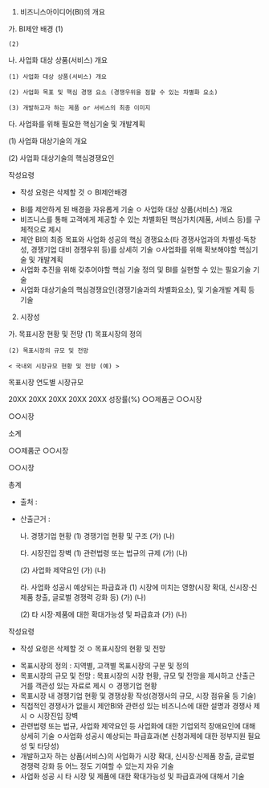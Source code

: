 1. 비즈니스아이디어(BI)의 개요

  가. BI제안 배경 
    (1) 

    (2)


  나. 사업화 대상 상품(서비스) 개요

    (1) 사업화 대상 상품(서비스) 개요

    (2) 사업화 목표 및 핵심 경쟁 요소 (경쟁우위을 점할 수 있는 차별화 요소)

    (3) 개발하고자 하는 제품 or 서비스의 최종 이미지


  다. 사업화를 위해 필요한 핵심기술 및 개발계획

   (1) 사업화 대상기술의 개요

   (2) 사업화 대상기술의 핵심경쟁요인



작성요령
 * 작성 요령은 삭제할 것
ㅇ BI제안배경
 - BI를 제안하게 된 배경을 자유롭게 기술
ㅇ 사업화 대상 상품(서비스) 개요 
 - 비즈니스를 통해 고객에게 제공할 수 있는 차별화된 핵심가치(제품, 서비스 등)를 구체적으로 제시 
 - 제안 BI의 최종 목표와 사업화 성공의 핵심 경쟁요소(타 경쟁사업과의 차별성·독창성, 경쟁기업      대비 경쟁우위 등)를 상세히 기술
ㅇ사업화를 위해 확보해야할 핵심기술 및 개발계획
 - 사업화 추진을 위해 갖추어야할 핵심 기술 정의 및 BI를 실현할 수 있는 필요기술 기술
 - 사업화 대상기술의 핵심경쟁요인(경쟁기술과의 차별화요소), 및 기술개발 계획 등 기술



2. 시장성

  가. 목표시장 현황 및 전망
    (1) 목표시장의 정의 

    (2) 목표시장의 규모 및 전망 

    < 국내외 시장규모 현황 및 전망 (예) >
목표시장
연도별 시장규모

20XX
20XX
20XX
20XX
20XX
성장률(%)
○○제품군
○○시장







○○시장







소계






○○제품군
○○시장







○○시장







총계






* 출처 : 
* 산출근거 :



  나. 경쟁기업 현황
    (1) 경쟁기업 현황 및 구조
       (가)
       (나) 


  다. 시장진입 장벽
    (1) 관련법령 또는 법규의 규제
       (가) 
       (나) 

    (2) 사업화 제약요인
       (가) 
       (나) 


  라. 사업화 성공시 예상되는 파급효과
    (1) 시장에 미치는 영향(시장 확대, 신시장·신제품 창출, 글로벌 경쟁력 강화 등)
       (가) 
       (나) 

    (2) 타 시장·제품에 대한 확대가능성 및 파급효과
       (가) 
       (나) 


작성요령
 * 작성 요령은 삭제할 것
ㅇ 목표시장의 현황 및 전망
 - 목표시장의 정의 : 지역별, 고객별 목표시장의 구분 및 정의
 - 목표시장의 규모 및 전망 : 목표시장의 시장 현황, 규모 및 전망을 제시하고 산출근거를 객관성 있는 자료로 제시
ㅇ 경쟁기업 현황
 - 목표시장 내 경쟁기업 현황 및 경쟁상황 작성(경쟁사의 규모, 시장 점유율 등 기술)
 - 직접적인 경쟁사가 없을시 제안BI와 관련성 있는 비즈니스에 대한 설명과 경쟁사 제시 
ㅇ 시장진입 장벽
 - 관련법령 또는 법규, 사업화 제약요인 등 사업화에 대한 기업외적 장애요인에 대해 상세히 기술
ㅇ사업화 성공시 예상되는 파급효과(본 신청과제에 대한 정부지원 필요성 및 타당성)
 - 개발하고자 하는 상품(서비스)의 사업화가 시장 확대, 신시장·신제품 창출, 글로벌 경쟁력 강화 등 어느 정도 기여할 수 있는지 자유 기술
 - 사업화 성공 시 타 시장 및 제품에 대한 확대가능성 및 파급효과에 대해서 기술

